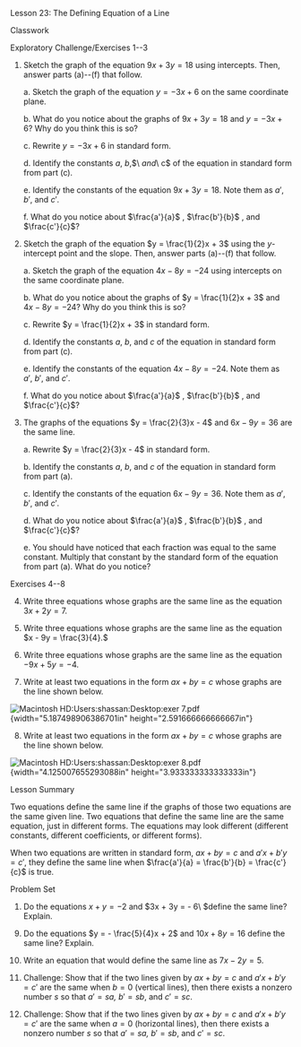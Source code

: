 Lesson 23: The Defining Equation of a Line

Classwork

Exploratory Challenge/Exercises 1--3

1.  Sketch the graph of the equation $9x + 3y = 18$ using intercepts.
    Then, answer parts (a)--(f) that follow.

    a.  Sketch the graph of the equation $y = - 3x + 6$ on the same
        coordinate plane.

    b.  What do you notice about the graphs of $9x + 3y = 18$ and
        $y = - 3x + 6$? Why do you think this is so?

    c.  Rewrite $y = - 3x + 6$ in standard form.

    d.  Identify the constants $a$, $b$,$\ $and$\ c$ of the equation in
        standard form from part (c).

    e.  Identify the constants of the equation $9x + 3y = 18$. Note them
        as $a'$, $b'$, and $c'$.

    f.  What do you notice about $\frac{a'}{a}$ , $\frac{b'}{b}$ , and
        $\frac{c'}{c}$?

2.  Sketch the graph of the equation $y = \frac{1}{2}x + 3$ using the
    $y$-intercept point and the slope. Then, answer parts (a)--(f) that
    follow.

    a.  Sketch the graph of the equation $4x - 8y = - 24$ using
        intercepts on the same coordinate plane.

    b.  What do you notice about the graphs of $y = \frac{1}{2}x + 3$
        and $4x - 8y = - 24$? Why do you think this is so?

    c.  Rewrite $y = \frac{1}{2}x + 3$ in standard form.

    d.  Identify the constants $a$, $b$, and$\ c$ of the equation in
        standard form from part (c).

    e.  Identify the constants of the equation $4x - 8y = - 24$. Note
        them as $a'$,$\ b'$, and $c'$.

    f.  What do you notice about $\frac{a'}{a}$ , $\frac{b'}{b}$ , and
        $\frac{c'}{c}$?

3.  The graphs of the equations $y = \frac{2}{3}x - 4$ and
    $6x - 9y = 36$ are the same line.

    a.  Rewrite $y = \frac{2}{3}x - 4$ in standard form.

    b.  Identify the constants $a$,$\ b$, and$\ c$ of the equation in
        standard form from part (a).

    c.  Identify the constants of the equation $6x - 9y = 36$. Note them
        as $a'$, $b'$, and $c'$.

    d.  What do you notice about $\frac{a'}{a}$ , $\frac{b'}{b}$ , and
        $\frac{c'}{c}$?

    e.  You should have noticed that each fraction was equal to the same
        constant. Multiply that constant by the standard form of the
        equation from part (a). What do you notice?

Exercises 4--8

4.  Write three equations whose graphs are the same line as the equation
    $3x + 2y = 7.$

5.  Write three equations whose graphs are the same line as the equation
    $x - 9y = \frac{3}{4}.$

6.  Write three equations whose graphs are the same line as the equation
    $- 9x + 5y = - 4.$

7.  Write at least two equations in the form $ax + by = c$ whose graphs
    are the line shown below.

![Macintosh HD:Users:shassan:Desktop:exer
7.pdf](.\grade8lessonsmd\media/media/image1.emf){width="5.187498906386701in"
height="2.591666666666667in"}

8.  Write at least two equations in the form $ax + by = c$ whose graphs
    are the line shown below.

![Macintosh HD:Users:shassan:Desktop:exer
8.pdf](.\grade8lessonsmd\media/media/image2.emf){width="4.125007655293088in"
height="3.933333333333333in"}

Lesson Summary

Two equations define the same line if the graphs of those two equations
are the same given line. Two equations that define the same line are the
same equation, just in different forms. The equations may look different
(different constants, different coefficients, or different forms).

When two equations are written in standard form, $ax + by = c$ and
$a'x + b'y = c'$, they define the same line when
$\frac{a'}{a} = \frac{b'}{b} = \frac{c'}{c}$ is true.

Problem Set

1.  Do the equations $x + y = - 2$ and $3x + 3y = - 6\ $define the same
    line? Explain.

<!-- -->

9.  Do the equations $y = - \frac{5}{4}x + 2$ and $10x + 8y = 16$ define
    the same line? Explain.

10. Write an equation that would define the same line as $7x - 2y = 5.$

11. Challenge: Show that if the two lines given by $ax + by = c$ and
    $a'x + b'y = c'$ are the same when $b = 0$ (vertical lines), then
    there exists a nonzero number $s$ so that $a' = sa$*,* $b' = sb$,
    and $c' = sc$.

12. Challenge: Show that if the two lines given by $ax + by = c$ and
    $a'x + b'y = c'$ are the same when $a = 0$ (horizontal lines), then
    there exists a nonzero number $s$ so that $a' = sa$*,* $b' = sb$,
    and $c' = sc.$
